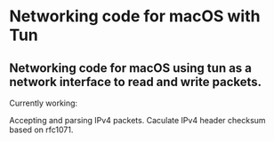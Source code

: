 # Networking code for macOS with Tun

## Networking code for macOS using tun as a network interface to read and write packets.

Currently working:

Accepting and parsing IPv4 packets.
Caculate IPv4 header checksum based on rfc1071.
